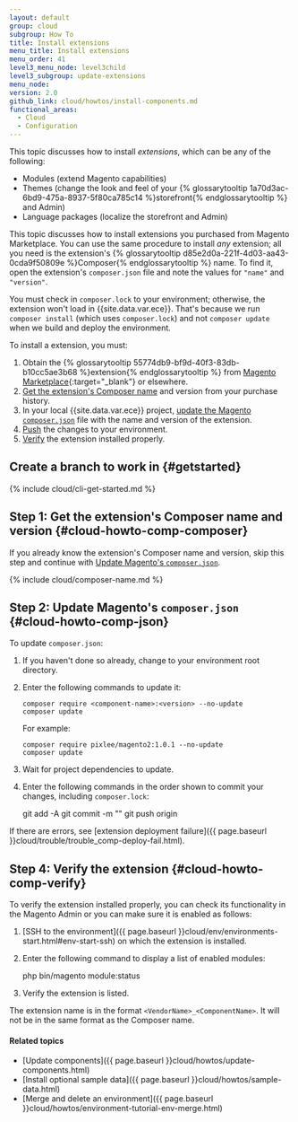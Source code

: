 ```yaml
---
layout: default
group: cloud
subgroup: How To
title: Install extensions
menu_title: Install extensions
menu_order: 41
level3_menu_node: level3child
level3_subgroup: update-extensions
menu_node:
version: 2.0
github_link: cloud/howtos/install-components.md
functional_areas:
  - Cloud
  - Configuration
---
```


This topic discusses how to install *extensions*, which can be any of the following:

*	Modules (extend Magento capabilities)
*	Themes (change the look and feel of your {% glossarytooltip 1a70d3ac-6bd9-475a-8937-5f80ca785c14 %}storefront{% endglossarytooltip %} and Admin)
*	Language packages (localize the storefront and Admin)

<div class="bs-callout bs-callout-info" id="info">
  <p>This topic discusses how to install extensions you purchased from Magento Marketplace. You can use the same procedure to install <em>any</em> extension; all you need is the extension's {% glossarytooltip d85e2d0a-221f-4d03-aa43-0cda9f50809e %}Composer{% endglossarytooltip %} name. To find it, open the extension's <code>composer.json</code> file and note the values for <code>"name"</code> and <code>"version"</code>.</p>
</div>

<div class="bs-callout bs-callout-warning">
    <p>You must check in <code>composer.lock</code> to your environment; otherwise, the extension won't load in {{site.data.var.ece}}. That's because we run <code>composer install</code> (which uses <code>composer.lock</code>) and not <code>composer update</code> when we build and deploy the environment.</p>
</div>

To install a extension, you must:

1.	Obtain the {% glossarytooltip 55774db9-bf9d-40f3-83db-b10cc5ae3b68 %}extension{% endglossarytooltip %} from [Magento Marketplace](https://marketplace.magento.com){:target="_blank"} or elsewhere.
1.	[Get the extension's Composer name](#cloud-howto-comp-composer) and version from your purchase history.
2.	In your local {{site.data.var.ece}} project, [update the Magento `composer.json`](#cloud-howto-comp-json) file with the name and version of the extension.
3.	[Push](#cloud-howto-comp-push) the changes to your environment.
4.	[Verify](#cloud-howto-comp-verify) the extension installed properly.

## Create a branch to work in {#getstarted}

{% include cloud/cli-get-started.md %}

## Step 1: Get the extension's Composer name and version {#cloud-howto-comp-composer}
If you already know the extension's Composer name and version, skip this step and continue with [Update Magento's `composer.json`](#cloud-howto-comp-json).

{% include cloud/composer-name.md %}

## Step 2: Update Magento's `composer.json` {#cloud-howto-comp-json}

To update `composer.json`:

1.	If you haven't done so already, change to your environment root directory.
2.	Enter the following commands to update it:

		composer require <component-name>:<version> --no-update
		composer update

	For example:

		composer require pixlee/magento2:1.0.1 --no-update
		composer update
3.	Wait for project dependencies to update.
4. Enter the following commands in the order shown to commit your changes, including `composer.lock`:

  	git add -A
  	git commit -m "<message>"
  	git push origin <environment ID>

If there are errors, see [extension deployment failure]({{ page.baseurl }}cloud/trouble/trouble_comp-deploy-fail.html).

## Step 4: Verify the extension {#cloud-howto-comp-verify}

To verify the extension installed properly, you can check its functionality in the Magento Admin or you can make sure it is enabled as follows:

1.	[SSH to the environment]({{ page.baseurl }}cloud/env/environments-start.html#env-start-ssh) on which the extension is installed.
2.	Enter the following command to display a list of enabled modules:

  	php bin/magento module:status

3.	Verify the extension is listed.

The extension name is in the format `<VendorName>_<ComponentName>`. It will not be in the same format as the Composer name.

#### Related topics
*	[Update components]({{ page.baseurl }}cloud/howtos/update-components.html)
*	[Install optional sample data]({{ page.baseurl }}cloud/howtos/sample-data.html)
*	[Merge and delete an environment]({{ page.baseurl }}cloud/howtos/environment-tutorial-env-merge.html)
